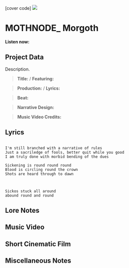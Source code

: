[cover code] ![](57175019_319474918741616_8502199518755923887_n.jpg)

# MOTHNODE_ Morgoth

**Listen now:** 

## Project Data

Description.

> **Title:**  / **Featuring:** 

> **Production:**  / **Lyrics:** 

> **Beat:**

> **Narrative Design:**

> **Music Video Credits:**


## Lyrics

```

I'm still branched with a narrative of rules
Just a sacriledge of fools, better quit while you good
I am truly done with morbid bending of the dues

Sickening is round round round
Blood is circling round the crown 
Shots are heard through to dawn



Sickos stuck all around
abound round and round

```

## Lore Notes

## Music Video

## Short Cinematic Film

## Miscellaneous Notes
